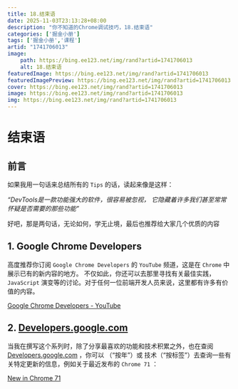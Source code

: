 ```yaml
---
title: 18.结束语
date: 2025-11-03T23:13:28+08:00
description: "你不知道的Chrome调试技巧，18.结束语"
categories: ['掘金小册']
tags: ['掘金小册','课程']
artid: "1741706013"
image:
    path: https://bing.ee123.net/img/rand?artid=1741706013
    alt: 18.结束语
featuredImage: https://bing.ee123.net/img/rand?artid=1741706013
featuredImagePreview: https://bing.ee123.net/img/rand?artid=1741706013
cover: https://bing.ee123.net/img/rand?artid=1741706013
image: https://bing.ee123.net/img/rand?artid=1741706013
img: https://bing.ee123.net/img/rand?artid=1741706013
---
```


# 结束语

## 前言

如果我用一句话来总结所有的 `Tips` 的话，读起来像是这样：

*“DevTools是一款功能强大的软件，很容易被忽视， 它隐藏着许多我们甚至常常怀疑是否需要的那些功能”*

好吧，那是两句话，无论如何，学无止境，最后也推荐给大家几个优质的内容

## 1. Google Chrome Developers

高度推荐你订阅 `Google Chrome Developers` 的 `YouTube` 频道，这是在 `Chrome` 中展示已有的新内容的地方。 不仅如此，你还可以去那里寻找有关最佳实践，`JavaScript`  演变等的讨论。对于任何一位前端开发人员来说，这里都有许多有价值的内容。

[Google Chrome Developers - YouTube](https://www.youtube.com/channel/UCnUYZLuoy1rq1aVMwx4aTzw)

## 2. [Developers.google.com](Developers.google.com)

当我在撰写这个系列时，除了分享最喜欢的功能和技术积累之外，也在查阅 [Developers.google.com](Developers.google.com)  ，你可以 （“按年”）或 技术（“按标签”）去查询一些有关特定更新的信息，例如关于最近发布的 `Chrome 71` ：

[New in Chrome 71](https://developers.google.com/web/updates/2018/12/nic71)